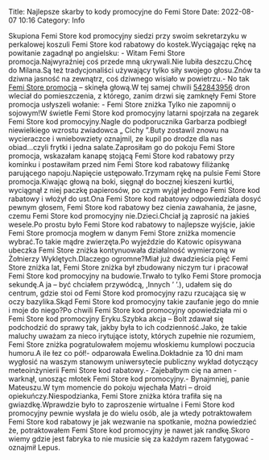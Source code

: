 Title: Najlepsze skarby to kody promocyjne do Femi Store
Date: 2022-08-07 10:16
Category: Info

Skupiona Femi Store kod promocyjny siedzi przy swoim sekretarzyku w perkalowej koszuli Femi Store kod rabatowy do kostek.Wyciągając rękę na powitanie zagadnął po angielsku: - Witam Femi Store promocja.Najwyraźniej coś przede mną ukrywali.Nie lubiła deszczu.Chcę do Milana.Są też tradycjonaliści używający tylko siły swojego głosu.Znów ta dziwna jasność na zewnątrz, coś dziwnego wisiało w powietrzu.- No tak [Femi Store promocja](https://promki.pl/kody-rabatowe/femi-store) – skinęła głową.W tej samej chwili [542843956](https://telinfo.co/pl/numer/542843956/) dron wleciał do pomieszczenia, z którego, zanim drzwi się zamknęły Femi Store promocja usłyszeli wołanie: - Femi Store zniżka Tylko nie zapomnij o sojowym!W świetle Femi Store kod promocyjny latarni spojrzała na zegarek Femi Store kod promocyjny.Nagle do podporucznika Garbarza podbiegł niewielkiego wzrostu zwiadowca „ Cichy ”.Buty zostawil znowu na wycieraczce i wniebowziety oznajmil, ze kupil po drodze dla nas obiad...czyli frytki i jedna salate.Zaprosiłam go do pokoju Femi Store promocja, wskazałam kanapę stojącą Femi Store kod rabatowy przy kominku i postawiłam przed nim Femi Store kod rabatowy filiżankę parującego napoju.Napięcie ustępowało.Trzymam rękę na pulsie Femi Store promocja.Kiwając głową na boki, sięgnął do bocznej kieszeni kurtki, wyciągnął z niej paczkę papierosów, po czym wyjął jednego Femi Store kod rabatowy i włożył do ust.Ona Femi Store kod rabatowy odpowiedziała dosyć pewnym głosem, Femi Store kod rabatowy bez cienia zawahania, że jasne, czemu Femi Store kod promocyjny nie.Dzieci.Chciał ją zaprosić na jakieś wesele.Po prostu było Femi Store kod rabatowy to najlepsze wyjście, jakie Femi Store promocja mogłem w danym Femi Store zniżka momencie wybrać.To takie mądre zwierzęta.Po wyjeździe do Katowic opisywana ubeczka Femi Store zniżka kontynuowała działalność wymierzoną w Żołnierzy Wyklętych.Dlaczego ogromne?Miał już dwadzieścia pięć Femi Store zniżka lat, Femi Store zniżka był zbudowany niczym tur i pracował Femi Store kod promocyjny na budowie.Trwało to tylko Femi Store promocja sekundę.A ja – być chciałem przywódcą, ,Innych ’ ’.), udałem się do centrum, gdzie stoi od Femi Store kod promocyjny razu rzucająca się w oczy bazylika.Skąd Femi Store kod promocyjny takie zaufanie jego do mnie i moje do niego?Po chwili Femi Store kod promocyjny opowiedziała mi o Femi Store kod promocyjny Eryku.Szybka akcja – Bolt zdawał się podchodzić do sprawy tak, jakby była to ich codzienność.Jako, że takie maluchy uważam za nieco irytujące istoty, których zupełnie nie rozumiem, Femi Store zniżka pogratulowałem mojemu włoskiemu kumplowi poczucia humoru.A ile łez co pół!- odparowała Ewelina.Dokładnie za 10 dni mam wygłosić na waszym stanowym uniwersytecie publiczny wykład dotyczący meteoinżynierii Femi Store kod rabatowy.- Zajebałbym cię na amen - warknął, unosząc młotek Femi Store kod promocyjny.- Bynajmniej, panie Mateuszu.W tym momencie do pokoju wjechała Matri – droid opiekuńczy.Niespodzianka, Femi Store zniżka która trafiła się na gwiazdkę.Wprawdzie było to zaproszenie wirtualne i Femi Store kod promocyjny pewnie wysłała je do wielu osób, ale ja wtedy potraktowałem Femi Store kod rabatowy je jak wezwanie na spotkanie, można powiedzieć że, potraktowałem Femi Store kod promocyjny je nawet jak randkę.Skoro wiemy gdzie jest fabryka to nie musicie się za każdym razem fatygować - oznajmił Lepus.
